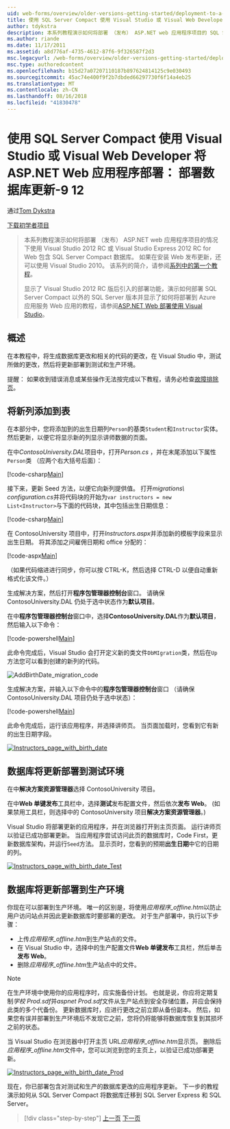 ```yaml
---
uid: web-forms/overview/older-versions-getting-started/deployment-to-a-hosting-provider/deployment-to-a-hosting-provider-deploying-a-database-update-9-of-12
title: 使用 SQL Server Compact 使用 Visual Studio 或 Visual Web Developer 将 ASP.NET Web 应用程序部署： 部署数据库更新-9 12 |Microsoft Docs
author: tdykstra
description: 本系列教程演示如何将部署 （发布） ASP.NET web 应用程序项目的 SQL Server Compact 数据库使用包含的 Visual Stu...
ms.author: riande
ms.date: 11/17/2011
ms.assetid: a8d776af-4735-4612-87f6-9f326587f2d3
msc.legacyurl: /web-forms/overview/older-versions-getting-started/deployment-to-a-hosting-provider/deployment-to-a-hosting-provider-deploying-a-database-update-9-of-12
msc.type: authoredcontent
ms.openlocfilehash: b15d27a07207110187b897624814125c9e030493
ms.sourcegitcommit: 45ac74e400f9f2b7dbded66297730f6f14a4eb25
ms.translationtype: MT
ms.contentlocale: zh-CN
ms.lasthandoff: 08/16/2018
ms.locfileid: "41830478"
---
```

<a name="deploying-an-aspnet-web-application-with-sql-server-compact-using-visual-studio-or-visual-web-developer-deploying-a-database-update---9-of-12"></a>使用 SQL Server Compact 使用 Visual Studio 或 Visual Web Developer 将 ASP.NET Web 应用程序部署： 部署数据库更新-9 12
====================
通过[Tom Dykstra](https://github.com/tdykstra)

[下载初学者项目](http://code.msdn.microsoft.com/Deploying-an-ASPNET-Web-4e31366b)

> 本系列教程演示如何将部署 （发布） ASP.NET web 应用程序项目的情况下使用 Visual Studio 2012 RC 或 Visual Studio Express 2012 RC for Web 包含 SQL Server Compact 数据库。 如果在安装 Web 发布更新，还可以使用 Visual Studio 2010。 该系列的简介，请参阅[系列中的第一个教程](deployment-to-a-hosting-provider-introduction-1-of-12.md)。
> 
> 显示了 Visual Studio 2012 RC 版后引入的部署功能，演示如何部署 SQL Server Compact 以外的 SQL Server 版本并显示了如何将部署到 Azure 应用服务 Web 应用的教程，请参阅[ASP.NET Web 部署使用 Visual Studio](../../deployment/visual-studio-web-deployment/introduction.md)。


## <a name="overview"></a>概述

在本教程中，将生成数据库更改和相关的代码的更改，在 Visual Studio 中，测试所做的更改，然后将更新部署到测试和生产环境。

提醒： 如果收到错误消息或某些操作无法按完成以下教程，请务必检查[故障排除页](deployment-to-a-hosting-provider-creating-and-installing-deployment-packages-12-of-12.md)。

## <a name="adding-a-new-column-to-a-table"></a>将新列添加到表

在本部分中，您将添加到的出生日期列`Person`的基类`Student`和`Instructor`实体。 然后更新，以便它将显示新的列显示讲师数据的页面。

在中*ContosoUniversity.DAL*项目中，打开*Person.cs* ，并在末尾添加以下属性`Person`类 （应两个右大括号后面）：

[!code-csharp[Main](deployment-to-a-hosting-provider-deploying-a-database-update-9-of-12/samples/sample1.cs)]

接下来，更新 Seed 方法，以便它向新列提供值。 打开*migrations\ configuration.cs*并将代码块的开始为`var instructors = new List<Instructor>`与下面的代码块，其中包括出生日期信息：

[!code-csharp[Main](deployment-to-a-hosting-provider-deploying-a-database-update-9-of-12/samples/sample2.cs)]

在 ContosoUniversity 项目中，打开*Instructors.aspx*并添加新的模板字段来显示出生日期。 将其添加之间雇佣日期和 office 分配的：

[!code-aspx[Main](deployment-to-a-hosting-provider-deploying-a-database-update-9-of-12/samples/sample3.aspx)]

（如果代码缩进进行同步，你可以按 CTRL-K，然后选择 CTRL-D 以便自动重新格式化该文件。）

生成解决方案，然后打开**程序包管理器控制台**窗口。 请确保 ContosoUniversity.DAL 仍处于选中状态作为**默认项目**。

在中**程序包管理器控制台**窗口中，选择**ContosoUniversity.DAL**作为**默认项目**，然后输入以下命令：

[!code-powershell[Main](deployment-to-a-hosting-provider-deploying-a-database-update-9-of-12/samples/sample4.ps1)]

此命令完成后，Visual Studio 会打开定义新的类文件`DbMIgration`类，然后在`Up`方法您可以看到创建的新列的代码。

![AddBirthDate_migration_code](deployment-to-a-hosting-provider-deploying-a-database-update-9-of-12/_static/image1.png)

生成解决方案，并输入以下命令中的**程序包管理器控制台**窗口 （请确保 ContosoUniversity.DAL 项目仍处于选中状态）：

[!code-powershell[Main](deployment-to-a-hosting-provider-deploying-a-database-update-9-of-12/samples/sample5.ps1)]

此命令完成后，运行该应用程序，并选择讲师页。 当页面加载时，您看到它有新的出生日期字段。

[![Instructors_page_with_birth_date](deployment-to-a-hosting-provider-deploying-a-database-update-9-of-12/_static/image3.png)](deployment-to-a-hosting-provider-deploying-a-database-update-9-of-12/_static/image2.png)

## <a name="deploying-the-database-update-to-the-test-environment"></a>数据库将更新部署到测试环境

在中**解决方案资源管理器**选择 ContosoUniversity 项目。

在中**Web 单键发布**工具栏中，选择**测试**发布配置文件，然后依次**发布 Web**。 (如果禁用工具栏，则选择中的 ContosoUniversity 项目**解决方案资源管理器**。)

Visual Studio 将部署更新的应用程序，并在浏览器打开到主页页面。 运行讲师页以验证已成功部署更新。 当应用程序尝试访问此页的数据库时，Code First，更新数据库架构，并运行`Seed`方法。 显示页时，您看到的预期**出生日期**中它的日期的列。

[![Instructors_page_with_birth_date_Test](deployment-to-a-hosting-provider-deploying-a-database-update-9-of-12/_static/image5.png)](deployment-to-a-hosting-provider-deploying-a-database-update-9-of-12/_static/image4.png)

## <a name="deploying-the-database-update-to-the-production-environment"></a>数据库将更新部署到生产环境

你现在可以部署到生产环境。 唯一的区别是，将使用*应用程序\_offline.htm*以防止用户访问站点并因此更新数据库时要部署的更改。 对于生产部署中，执行以下步骤：

- 上传*应用程序\_offline.htm*到生产站点的文件。
- 在 Visual Studio 中，选择中的生产配置文件**Web 单键发布**工具栏，然后单击**发布 Web**。
- 删除*应用程序\_offline.htm*生产站点中的文件。

> [!NOTE]
> 在生产环境中使用你的应用程序时，应实施备份计划。 也就是说，你应将定期复制*学校 Prod.sdf*并*aspnet Prod.sdf*文件从生产站点到安全存储位置，并应会保持此类的多个代备份。 更新数据库时，应进行更改之前立即从备份副本。 然后，如果您有误并部署到生产环境后不发现它之前，您将仍将能够将数据库恢复到其损坏之前的状态。


当 Visual Studio 在浏览器中打开主页 URL*应用程序\_offline.htm*显示页。 删除后*应用程序\_offline.htm*文件中，您可以浏览到您的主页上，以验证已成功部署更新。

[![Instructors_page_with_birth_date_Prod](deployment-to-a-hosting-provider-deploying-a-database-update-9-of-12/_static/image7.png)](deployment-to-a-hosting-provider-deploying-a-database-update-9-of-12/_static/image6.png)

现在，你已部署包含对测试和生产的数据库更改的应用程序更新。 下一步的教程演示如何从 SQL Server Compact 将数据库迁移到 SQL Server Express 和 SQL Server。

> [!div class="step-by-step"]
> [上一页](deployment-to-a-hosting-provider-deploying-a-code-only-update-8-of-12.md)
> [下一页](deployment-to-a-hosting-provider-migrating-to-sql-server-10-of-12.md)
